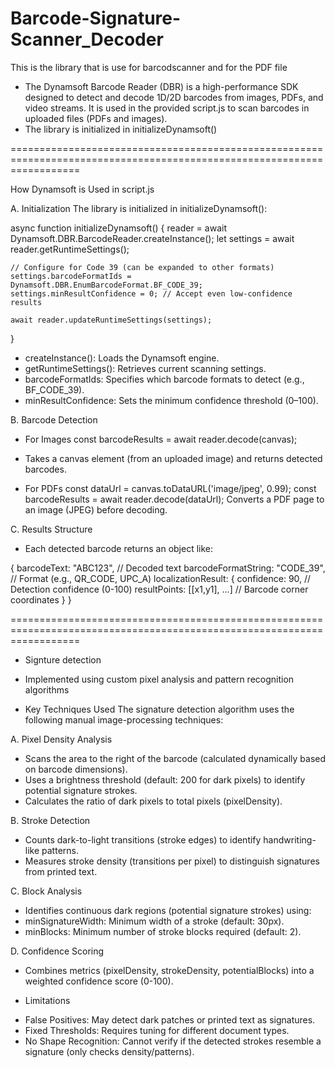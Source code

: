 # Barcode-Signature-Scanner_Decoder

This is the library that is use for barcodscanner and for the PDF file

 <!-- PDF reader -->
<script src="https://cdnjs.cloudflare.com/ajax/libs/pdf.js/2.12.313/pdf.min.js"></script>
<script src="https://cdnjs.cloudflare.com/ajax/libs/pdf-lib/1.17.1/pdf-lib.min.js"></script>

<!-- Link of the the Dynamsoft (https://www.dynamsoft.com/) -->

- The Dynamsoft Barcode Reader (DBR) is a high-performance SDK designed to detect and decode 1D/2D barcodes from images, PDFs, and video streams. It is used in the provided script.js to scan barcodes in uploaded files (PDFs and images).
- The library is initialized in initializeDynamsoft()
  <!-- Barcode Scanner and Decoder -->
  <script src="https://cdn.jsdelivr.net/npm/dynamsoft-javascript-barcode@9.6.2/dist/dbr.js"></script>

<script>
    // Initialize license BEFORE any scanning operations
    Dynamsoft.DBR.BarcodeReader.license = 'DLS2eyJoYW5kc2hha2VDb2RlIjoiMTAzODY5NTMyLVRYbFhaV0pRY205cSIsIm1haW5TZXJ2ZXJVUkwiOiJodHRwczovL21kbHMuZHluYW1zb2Z0b25saW5lLmNvbSIsIm9yZ2FuaXphdGlvbklEIjoiMTAzODY5NTMyIiwic3RhbmRieVNlcnZlclVSTCI6Imh0dHBzOi8vc2Rscy5keW5hbXNvZnRvbmxpbmUuY29tIiwiY2hlY2tDb2RlIjoxMDQ2ODk4MzQ4fQ==';
    Dynamsoft.DBR.BarcodeReader.engineResourcePath = "https://cdn.jsdelivr.net/npm/dynamsoft-javascript-barcode@9.6.2/dist/";
</script>

========================================================================================================================

How Dynamsoft is Used in script.js

A. Initialization
The library is initialized in initializeDynamsoft():

async function initializeDynamsoft() {
reader = await Dynamsoft.DBR.BarcodeReader.createInstance();
let settings = await reader.getRuntimeSettings();

    // Configure for Code 39 (can be expanded to other formats)
    settings.barcodeFormatIds = Dynamsoft.DBR.EnumBarcodeFormat.BF_CODE_39;
    settings.minResultConfidence = 0; // Accept even low-confidence results

    await reader.updateRuntimeSettings(settings);

}

- createInstance(): Loads the Dynamsoft engine.
- getRuntimeSettings(): Retrieves current scanning settings.
- barcodeFormatIds: Specifies which barcode formats to detect (e.g., BF_CODE_39).
- minResultConfidence: Sets the minimum confidence threshold (0–100).

B. Barcode Detection

- For Images
  const barcodeResults = await reader.decode(canvas);

* Takes a canvas element (from an uploaded image) and returns detected barcodes.

- For PDFs
  const dataUrl = canvas.toDataURL('image/jpeg', 0.99);
  const barcodeResults = await reader.decode(dataUrl);
  Converts a PDF page to an image (JPEG) before decoding.

C. Results Structure

- Each detected barcode returns an object like:

{
barcodeText: "ABC123", // Decoded text
barcodeFormatString: "CODE_39", // Format (e.g., QR_CODE, UPC_A)
localizationResult: {
confidence: 90, // Detection confidence (0-100)
resultPoints: [[x1,y1], ...] // Barcode corner coordinates
}
}

========================================================================================================================

- Signture detection

* Implemented using custom pixel analysis and pattern recognition algorithms

* Key Techniques Used
  The signature detection algorithm uses the following manual image-processing techniques:

A. Pixel Density Analysis

- Scans the area to the right of the barcode (calculated dynamically based on barcode dimensions).
- Uses a brightness threshold (default: 200 for dark pixels) to identify potential signature strokes.
- Calculates the ratio of dark pixels to total pixels (pixelDensity).

B. Stroke Detection

- Counts dark-to-light transitions (stroke edges) to identify handwriting-like patterns.
- Measures stroke density (transitions per pixel) to distinguish signatures from printed text.

C. Block Analysis

- Identifies continuous dark regions (potential signature strokes) using:
- minSignatureWidth: Minimum width of a stroke (default: 30px).
- minBlocks: Minimum number of stroke blocks required (default: 2).

D. Confidence Scoring

- Combines metrics (pixelDensity, strokeDensity, potentialBlocks) into a weighted confidence score (0-100).

* Limitations

- False Positives: May detect dark patches or printed text as signatures.
- Fixed Thresholds: Requires tuning for different document types.
- No Shape Recognition: Cannot verify if the detected strokes resemble a signature (only checks density/patterns).
